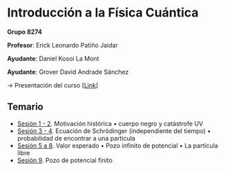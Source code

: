 # Introducción a la Física Cuántica

**Grupo 8274**

**Profesor**: Erick Leonardo Patiño Jaidar

**Ayudante**: Daniel Kosoi La Mont

**Ayudante**: Grover David Andrade Sánchez

→ Presentación del curso [[Link](https://www.fciencias.unam.mx/docencia/horarios/presentacion/347050)]

## Temario
- [Sesión 1 - 2](/Mecánica%20Cuántica/Sesión%201%20-%202.pdf). Motivación histórica • cuerpo negro y catástrofe UV
- [Sesión 3 - 4](/Mecánica%20Cuántica/Sesión%203%20-%204.pdf). Ecuación de Schrӧdinger (independiente del tiempo) • probabilidad de encontrar a una partícula
- [Sesión 5 a 8](/Mecánica%20Cuántica/Sesión%205%20a%208.pdf). Valor esperado • Pozo infinito de potencial • La partícula libre
- [Sesión 9](/Mecánica%20Cuántica/Sesión%205%20a%208.pdf). Pozo de potencial finito